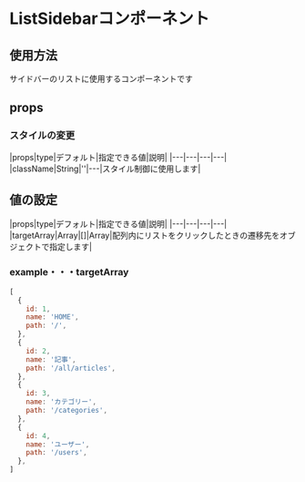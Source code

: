# ListSidebarコンポーネント

## 使用方法

サイドバーのリストに使用するコンポーネントです

## props

### スタイルの変更
|props|type|デフォルト|指定できる値|説明|
|---|---|---|---|
|className|String|''|---|スタイル制御に使用します|

## 値の設定

|props|type|デフォルト|指定できる値|説明|
|---|---|---|---|
|targetArray|Array|[]|Array|配列内にリストをクリックしたときの遷移先をオブジェクトで指定します|

### example・・・targetArray

```javascript
[
  {
    id: 1,
    name: 'HOME',
    path: '/',
  },
  {
    id: 2,
    name: '記事',
    path: '/all/articles',
  },
  {
    id: 3,
    name: 'カテゴリー',
    path: '/categories',
  },
  {
    id: 4,
    name: 'ユーザー',
    path: '/users',
  },
]
```